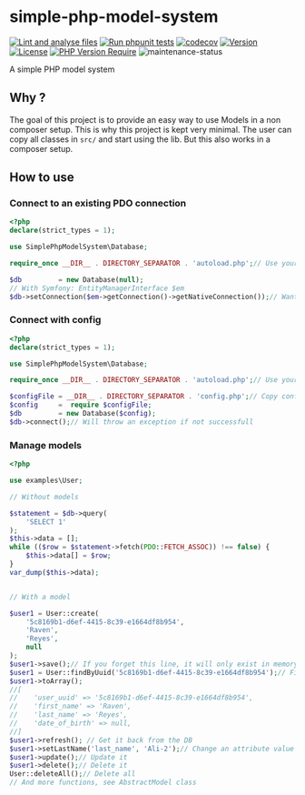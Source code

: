 # simple-php-model-system

[![Lint and analyse files](https://github.com/wdes/simple-php-model-system/actions/workflows/lint-and-analyse.yml/badge.svg?branch=main)](https://github.com/wdes/simple-php-model-system/actions/workflows/lint-and-analyse.yml)
[![Run phpunit tests](https://github.com/wdes/simple-php-model-system/actions/workflows/tests.yml/badge.svg?branch=main)](https://github.com/wdes/simple-php-model-system/actions/workflows/tests.yml)
[![codecov](https://codecov.io/gh/wdes/simple-php-model-system/branch/main/graph/badge.svg)](https://codecov.io/gh/wdes/simple-php-model-system)
[![Version](http://poser.pugx.org/wdes/simple-php-model-system/version)](https://packagist.org/packages/wdes/simple-php-model-system)
[![License](http://poser.pugx.org/wdes/simple-php-model-system/license)](https://packagist.org/packages/wdes/simple-php-model-system)
[![PHP Version Require](http://poser.pugx.org/wdes/simple-php-model-system/require/php)](https://packagist.org/packages/wdes/simple-php-model-system)
![maintenance-status](https://img.shields.io/badge/maintenance-passively--maintained-yellowgreen.svg)

A simple PHP model system

## Why ?

The goal of this project is to provide an easy way to use Models in a non composer setup.
This is why this project is kept very minimal.
The user can copy all classes in `src/` and start using the lib.
But this also works in a composer setup.

## How to use

### Connect to an existing PDO connection

```php
<?php
declare(strict_types = 1);

use SimplePhpModelSystem\Database;

require_once __DIR__ . DIRECTORY_SEPARATOR . 'autoload.php';// Use your autoloader or require classes by hand

$db         = new Database(null);
// With Symfony: EntityManagerInterface $em
$db->setConnection($em->getConnection()->getNativeConnection());// Wants a PDO connection object class
```

### Connect with config

```php
<?php
declare(strict_types = 1);

use SimplePhpModelSystem\Database;

require_once __DIR__ . DIRECTORY_SEPARATOR . 'autoload.php';// Use your autoloader or require classes by hand

$configFile = __DIR__ . DIRECTORY_SEPARATOR . 'config.php';// Copy config.dist.php and fill the values
$config     =  require $configFile;
$db         = new Database($config);
$db->connect();// Will throw an exception if not successfull
```

### Manage models

```php
<?php

use examples\User;

// Without models

$statement = $db->query(
    'SELECT 1'
);
$this->data = [];
while (($row = $statement->fetch(PDO::FETCH_ASSOC)) !== false) {
    $this->data[] = $row;
}
var_dump($this->data);


// With a model

$user1 = User::create(
    '5c8169b1-d6ef-4415-8c39-e1664df8b954',
    'Raven',
    'Reyes',
    null
);
$user1->save();// If you forget this line, it will only exist in memory
$user1 = User::findByUuid('5c8169b1-d6ef-4415-8c39-e1664df8b954');// Find the user back
$user1->toArray();
//[
//    'user_uuid' => '5c8169b1-d6ef-4415-8c39-e1664df8b954',
//    'first_name' => 'Raven',
//    'last_name' => 'Reyes',
//    'date_of_birth' => null,
//]
$user1->refresh(); // Get it back from the DB
$user1->setLastName('last_name', 'Ali-2');// Change an attribute value (build your own setters using the example)
$user1->update();// Update it
$user1->delete();// Delete it
User::deleteAll();// Delete all
// And more functions, see AbstractModel class
```
